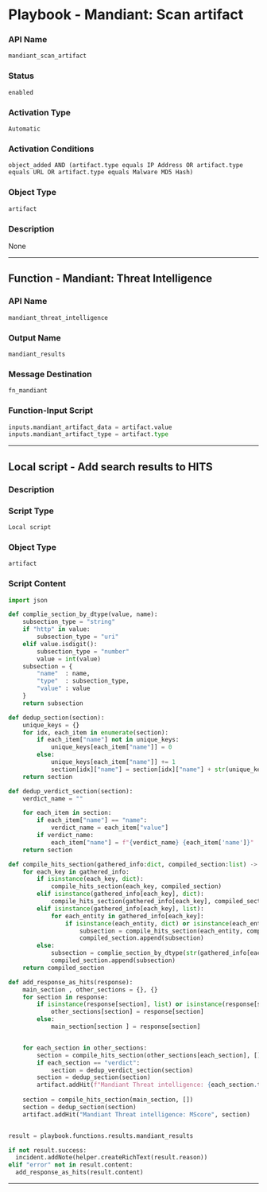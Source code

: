 <!--
    DO NOT MANUALLY EDIT THIS FILE
    THIS FILE IS AUTOMATICALLY GENERATED WITH resilient-sdk codegen
    Generated with resilient-sdk v50.0.151
-->

# Playbook - Mandiant: Scan artifact

### API Name
`mandiant_scan_artifact`

### Status
`enabled`

### Activation Type
`Automatic`

### Activation Conditions
`object_added AND (artifact.type equals IP Address OR artifact.type equals URL OR artifact.type equals Malware MD5 Hash)`

### Object Type
`artifact`

### Description
None


---
## Function - Mandiant: Threat Intelligence

### API Name
`mandiant_threat_intelligence`

### Output Name
`mandiant_results`

### Message Destination
`fn_mandiant`

### Function-Input Script
```python
inputs.mandiant_artifact_data = artifact.value
inputs.mandiant_artifact_type = artifact.type
```

---

## Local script - Add search results to HITS

### Description


### Script Type
`Local script`

### Object Type
`artifact`

### Script Content
```python
import json 

def complie_section_by_dtype(value, name):
    subsection_type = "string"
    if "http" in value:
        subsection_type = "uri"
    elif value.isdigit():
        subsection_type = "number"
        value = int(value)
    subsection = {
        "name"  : name,
        "type"  : subsection_type,
        "value" : value
    }
    return subsection

def dedup_section(section):
    unique_keys = {}
    for idx, each_item in enumerate(section):
        if each_item["name"] not in unique_keys:
            unique_keys[each_item["name"]] = 0
        else:
            unique_keys[each_item["name"]] += 1
            section[idx]["name"] = section[idx]["name"] + str(unique_keys[each_item["name"]])
    return section

def dedup_verdict_section(section):
    verdict_name = ""

    for each_item in section:
        if each_item["name"] == "name":
            verdict_name = each_item["value"]
        if verdict_name:
            each_item["name"] = f"{verdict_name} {each_item['name']}"
    return section

def compile_hits_section(gathered_info:dict, compiled_section:list) -> list:
    for each_key in gathered_info:
        if isinstance(each_key, dict):
            compile_hits_section(each_key, compiled_section)
        elif isinstance(gathered_info[each_key], dict):
            compile_hits_section(gathered_info[each_key], compiled_section)
        elif isinstance(gathered_info[each_key], list):
            for each_entity in gathered_info[each_key]:
                if isinstance(each_entity, dict) or isinstance(each_entity, list):
                    subsection = compile_hits_section(each_entity, compiled_section)
                    compiled_section.append(subsection)
        else:
            subsection = complie_section_by_dtype(str(gathered_info[each_key]), each_key)
            compiled_section.append(subsection)
    return compiled_section

def add_response_as_hits(response):
    main_section , other_sections = {}, {}
    for section in response:
        if isinstance(response[section], list) or isinstance(response[section], dict):
            other_sections[section] = response[section]
        else:
            main_section[section ] = response[section]


    for each_section in other_sections:
        section = compile_hits_section(other_sections[each_section], [])
        if each_section == "verdict":
            section = dedup_verdict_section(section)
        section = dedup_section(section)
        artifact.addHit(f"Mandiant Threat intelligence: {each_section.title()}", section)
    
    section = compile_hits_section(main_section, [])
    section = dedup_section(section)
    artifact.addHit("Mandiant Threat intelligence: MScore", section)


result = playbook.functions.results.mandiant_results

if not result.success:
  incident.addNote(helper.createRichText(result.reason))
elif "error" not in result.content:
  add_response_as_hits(result.content)

```

---

